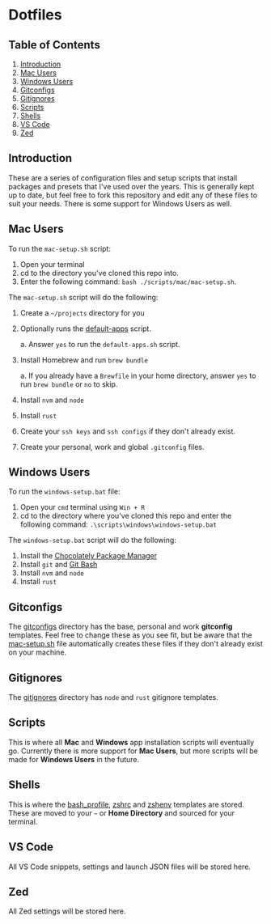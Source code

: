 # Dotfiles

## Table of Contents

1. [Introduction](#introduction)
2. [Mac Users](#mac-users)
3. [Windows Users](#windows-users)
4. [Gitconfigs](#gitconfigs)
5. [Gitignores](#gitignores)
6. [Scripts](#scripts)
7. [Shells](#shells)
8. [VS Code](#vs-code)
9. [Zed](#zed)

## Introduction

These are a series of configuration files and setup scripts that install packages and presets that I've used over the years. This is generally kept up to date, but feel free to fork this repository and edit any of these files to suit your needs. There is some support for Windows Users as well.

## Mac Users

To run the `mac-setup.sh` script:

1. Open your terminal
2. cd to the directory you've cloned this repo into.
3. Enter the following command: `bash ./scripts/mac/mac-setup.sh`.

The `mac-setup.sh` script will do the following:

1. Create a `~/projects` directory for you
2. Optionally runs the [default-apps](./scripts/mac/utils/default-apps.sh) script.

   a. Answer `yes` to run the `default-apps.sh` script.

3. Install Homebrew and run `brew bundle`

   a. If you already have a `Brewfile` in your home directory, answer `yes` to run `brew bundle` or `no` to skip.

4. Install `nvm` and `node`
5. Install `rust`
6. Create your `ssh keys` and `ssh configs` if they don't already exist.
7. Create your personal, work and global `.gitconfig` files.

## Windows Users

To run the `windows-setup.bat` file:

1. Open your `cmd` terminal using `Win + R`
2. cd to the directory where you've cloned this repo and enter the following command: `.\scripts\windows\windows-setup.bat`

The `windows-setup.bat` script will do the following:

1. Install the [Chocolately Package Manager](https://chocolatey.org/)
2. Install `git` and [Git Bash](https://gitforwindows.org/)
3. Install `nvm` and `node`
4. Install `rust`

## Gitconfigs

The [gitconfigs](./gitconfigs) directory has the base, personal and work **gitconfig** templates. Feel free to change these as you see fit, but be aware that the [mac-setup.sh](./scripts/mac/mac-setup.sh) file automatically creates these files if they don't already exist on your machine.

## Gitignores

The [gitignores](./gitignores) directory has `node` and `rust` gitignore templates.

## Scripts

This is where all **Mac** and **Windows** app installation scripts will eventually go. Currently there is more support for **Mac Users**, but more scripts will be made for **Windows Users** in the future.

## Shells

This is where the [bash_profile](./shells/bash/.bash_profile), [zshrc](./shells/zsh/.zshrc) and [zshenv](./shells/zsh/.zshenv) templates are stored. These are moved to your `~` or **Home Directory** and sourced for your terminal.

## VS Code

All VS Code snippets, settings and launch JSON files will be stored here.

## Zed

All Zed settings will be stored here.
